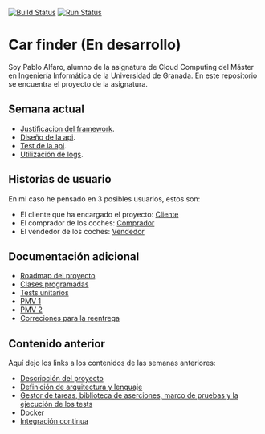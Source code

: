 [![Build Status](https://travis-ci.com/pabloalfaro/Car-finder.svg?branch=main)](https://travis-ci.com/pabloalfaro/Car-finder)
[![Run Status](https://api.shippable.com/projects/5fd349132e187a0006fc2f1d/badge?branch=main)]()

# Car finder (En desarrollo)
Soy Pablo Alfaro, alumno de la asignatura de Cloud Computing del Máster en Ingeniería Informática de la Universidad de Granada. En este repositorio se encuentra el proyecto de la asignatura.

## Semana actual
- [Justificacion del framework](https://github.com/pabloalfaro/Car-finder/blob/main/docs/Semanas%20anteriores/framework%20para%20microservicios.md).
- [Diseño de la api](https://github.com/pabloalfaro/Car-finder/blob/main/docs/Semanas%20anteriores/api.md).
- [Test de la api](https://github.com/pabloalfaro/Car-finder/blob/main/docs/Semanas%20anteriores/test.md).
- [Utilización de logs](https://github.com/pabloalfaro/Car-finder/blob/main/docs/Semanas%20anteriores/log.md).

## Historias de usuario

En mi caso he pensado en 3 posibles usuarios, estos son:

- El cliente que ha encargado el proyecto: [Cliente](https://github.com/pabloalfaro/Car-finder/issues?q=is%3Aissue+is%3Aopen+label%3Acliente)
- El comprador de los coches: [Comprador](https://github.com/pabloalfaro/Car-finder/issues?q=is%3Aissue+is%3Aopen+label%3Acomprador)
- El vendedor de los coches: [Vendedor](https://github.com/pabloalfaro/Car-finder/issues?q=is%3Aissue+is%3Aopen+label%3Avendedor)


## Documentación adicional
- [Roadmap del proyecto](https://github.com/pabloalfaro/Car-finder/blob/main/docs/Semanas%20anteriores/roadmap.md)
- [Clases programadas](https://github.com/pabloalfaro/Car-finder/tree/main/src)
- [Tests unitarios](https://github.com/pabloalfaro/Car-finder/tree/main/src/controlador)
- [PMV 1](https://github.com/pabloalfaro/Car-finder/milestone/3)
- [PMV 2](https://github.com/pabloalfaro/Car-finder/milestone/4)
- [Correciones para la reentrega](https://github.com/pabloalfaro/Car-finder/milestone/5)


## Contenido anterior
Aquí dejo los links a los contenidos de las semanas anteriores:

- [Descripción del proyecto](https://github.com/pabloalfaro/Car-finder/blob/main/docs/Semanas%20anteriores/tema1.md)
- [Definición de arquitectura y lenguaje](https://github.com/pabloalfaro/Car-finder/blob/main/docs/Semanas%20anteriores/tema2.md)
- [Gestor de tareas, biblioteca de aserciones, marco de pruebas y la ejecución de los tests](https://github.com/pabloalfaro/Car-finder/blob/main/docs/Semanas%20anteriores/tema3.md)
- [Docker](https://github.com/pabloalfaro/Car-finder/blob/main/docs/Semanas%20anteriores/tema4.md)
- [Integración continua](https://github.com/pabloalfaro/Car-finder/blob/main/docs/Semanas%20anteriores/tema5.md)
